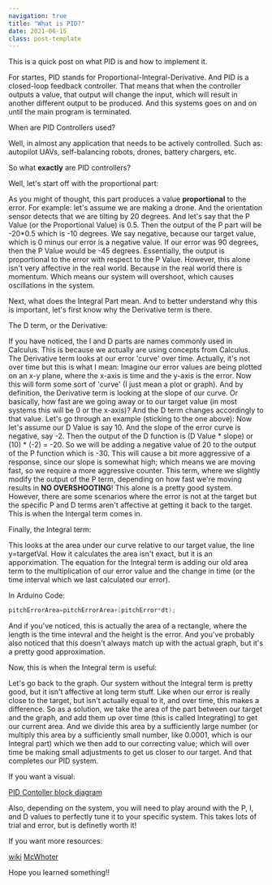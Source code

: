 ```yaml
---
navigation: true
title: "What is PID?"
date: 2021-06-15
class: post-template
---
```


This is a quick post on what PID is and how to implement it.

For startes, PID stands for Proportional-Integral-Derivative. And PID is a closed-loop feedback controller. That means that when the controller outputs a value, that output will change the input, which will result in another different output to be produced. And this systems goes on and on until the main program is terminated. 

When are PID Controllers used?

Well, in almost any application that needs to be actively controlled. Such as: autopilot UAVs, self-balancing robots, drones, battery chargers, etc.

So what **exactly** are PID controllers?

Well, let's start off with the proportional part:

As you might of thought, this part produces a value **proportional** to the error. For example: let's assume we are making a drone. And the orientation sensor detects that we are tilting by 20 degrees. And let's say that the P Value (or the Proportional Value) is 0.5. Then the output of the P part will be -20*0.5 which is -10 degrees. We say negative, because our target value, which is 0 minus our error is a negative value. If our error was 90 degrees, then the P Value would be -45 degrees. Essentially, the output is proportional to the error with respect to the P Value. However, this alone isn't very affective in the real world. Because in the real world there is momentum. Which means our system will overshoot, which causes oscillations in the system. 

Next, what does the Integral Part mean. And to better understand why this is important, let's first know why the Derivative term is there.

The D term, or the Derivative:

If you have noticed, the I and D parts are names commonly used in Calculus. This is because we actually are using concepts from Calculus. The Derivative term looks at our error 'curve' over time. Actually, it's not over time but this is what I mean: Imagine our error values are being plotted on an x-y plane, where the x-axis is time and the y-axis is the error. Now this will form some sort of 'curve' (I just mean a plot or graph). And by definition, the Derivative term is looking at the slope of our curve. Or basically, how fast are we going away or to our target value (in most systems this will be 0 or the x-axis)? And the D term changes accordingly to that value. Let's go through an example (sticking to the one above): Now let's assume our D Value is say 10. And the slope of the error curve is negative, say -2. Then the output of the D function is (D Value * slope) or (10) * (-2) = -20. So we will be adding a negative value of 20 to the output of the P function which is -30. This will cause a bit more aggressive of a response, since our slope is somewhat high; which means we are moving fast, so we require a more aggressive counter. This term, where we slightly modify the output of the P term, depending on how fast we're moving results in **NO OVERSHOOTING**! This alone is a pretty good system. However, there are some scenarios where the error is not at the target but the specific P and D terms aren't affective at getting it back to the target. This is when the Intergal term comes in.

Finally, the Integral term:

This looks at the area under our curve relative to our target value, the line y=targetVal. How it calculates the area isn't exact, but it is an apporximation. The equation for the Integral term is adding our old area term to the multiplication of our error value and the change in time (or the time interval which we last calculated our error).

In Arduino Code:

```cpp
pitchErrorArea=pitchErrorArea+(pitchError*dt);

```

And if you've noticed, this is actually the area of a rectangle, where the length is the time intevral and the height is the error. And you've probably also noticed that this doesn't always match up with the actual graph, but it's a pretty good approximation.

Now, this is when the Integral term is useful:

Let's go back to the graph. Our system without the Integral term is pretty good, but it isn't affective at long term stuff. Like when our error is really close to the target, but isn't actually equal to it, and over time, this makes a difference. So as a solution, we take the area of the part between our target and the graph, and add them up over time (this is called Integrating) to get our current area. And we divide this area by a sufficiently large number (or multiply this area by a sufficiently small number, like 0.0001, which is our Integral part) which we then add to our correcting value; which will over time be making small adjustments to get us closer to our target. And that completes our PID system.

If you want a visual:

[PID Contoller block diagram](https://upload.wikimedia.org/wikipedia/commons/thumb/4/43/PID_en.svg/400px-PID_en.svg.png)


Also, depending on the system, you will need to play around with the P, I, and D values to perfectly tune it to your specific system. This takes lots of trial and error, but is definetly worth it!

If you want more resources:

[wiki](https://en.wikipedia.org/wiki/PID_controller)
[McWhoter](https://www.youtube.com/watch?v=t7ImNDOQIzM&list=PLGs0VKk2DiYwEo-k0mjIkWXlkrJWAU4L9&index=26)


Hope you learned something!!



